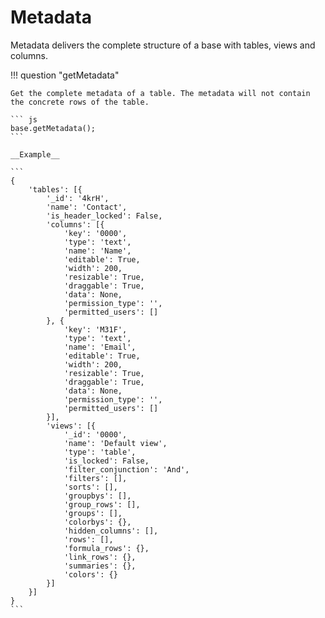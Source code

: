 # Metadata

Metadata delivers the complete structure of a base with tables, views and columns.

!!! question "getMetadata"

    Get the complete metadata of a table. The metadata will not contain the concrete rows of the table.

    ``` js
    base.getMetadata();
    ```

    __Example__

    ```
    {
        'tables': [{
            '_id': '4krH',
            'name': 'Contact',
            'is_header_locked': False,
            'columns': [{
                'key': '0000',
                'type': 'text',
                'name': 'Name',
                'editable': True,
                'width': 200,
                'resizable': True,
                'draggable': True,
                'data': None,
                'permission_type': '',
                'permitted_users': []
            }, {
                'key': 'M31F',
                'type': 'text',
                'name': 'Email',
                'editable': True,
                'width': 200,
                'resizable': True,
                'draggable': True,
                'data': None,
                'permission_type': '',
                'permitted_users': []
            }],
            'views': [{
                '_id': '0000',
                'name': 'Default view',
                'type': 'table',
                'is_locked': False,
                'filter_conjunction': 'And',
                'filters': [],
                'sorts': [],
                'groupbys': [],
                'group_rows': [],
                'groups': [],
                'colorbys': {},
                'hidden_columns': [],
                'rows': [],
                'formula_rows': {},
                'link_rows': {},
                'summaries': {},
                'colors': {}
            }]
        }]
    }
    ```

###
